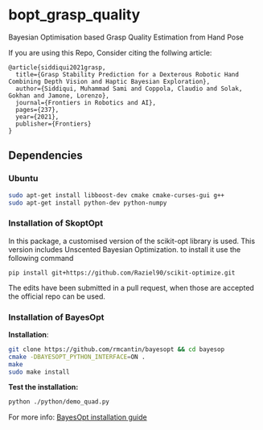 # bopt_grasp_quality
Bayesian Optimisation based Grasp Quality Estimation from Hand Pose

If you are using this Repo, Consider citing the follwing article:
```
@article{siddiqui2021grasp,
  title={Grasp Stability Prediction for a Dexterous Robotic Hand Combining Depth Vision and Haptic Bayesian Exploration},
  author={Siddiqui, Muhammad Sami and Coppola, Claudio and Solak, Gokhan and Jamone, Lorenzo},
  journal={Frontiers in Robotics and AI},
  pages={237},
  year={2021},
  publisher={Frontiers}
}
```

## Dependencies


### Ubuntu 

```bash
sudo apt-get install libboost-dev cmake cmake-curses-gui g++
sudo apt-get install python-dev python-numpy
```
### Installation of SkoptOpt

In this package, a customised version of the scikit-opt library is used. This version includes Unscented Bayesian Optimization.
to install it use the following command

`pip install git+https://github.com/Raziel90/scikit-optimize.git`

The edits have been submitted in a pull request, when those are accepted the official repo can be used.

### Installation of BayesOpt

**Installation**:
```bash
git clone https://github.com/rmcantin/bayesopt && cd bayesop
cmake -DBAYESOPT_PYTHON_INTERFACE=ON . 
make
sudo make install
```
**Test the installation:**
```bash
python ./python/demo_quad.py
```

For more info: [BayesOpt installation guide](https://rmcantin.bitbucket.io/html/install.html "BayesOpt Installation Guide")
